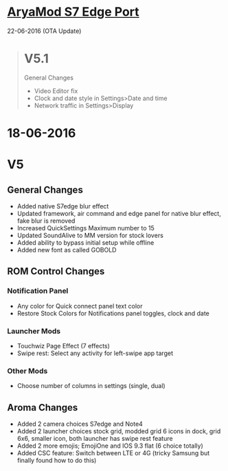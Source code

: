 
# [AryaMod S7 Edge Port](http://forum.xda-developers.com/galaxy-note-3/development/rom-aryamod-v1-3-tw-lollipop-5-1-1-t3326976)

22-06-2016 (OTA Update) 

> # V5.1
>   General Changes
> - Video Editor fix
> - Clock and date style in Settings>Date and time
> - Network traffic in Settings>Display

# 18-06-2016

# V5 
## General Changes
- Added native S7edge blur effect
- Updated framework, air command and edge panel for native blur effect, fake blur is removed
- Increased QuickSettings Maximum number to 15 
- Updated SoundAlive to MM version for stock lovers
- Added ability to bypass initial setup while offline 
- Added new font as called GOBOLD

## ROM Control Changes
### Notification Panel
 - Any color for Quick connect panel text color 
 - Restore Stock Colors for Notifications panel toggles, clock and date 

### Launcher Mods
 - Touchwiz Page Effect (7 effects)
 - Swipe rest: Select any activity for left-swipe app target 

### Other Mods
 - Choose number of columns in settings (single, dual)

## Aroma Changes
- Added 2 camera choices S7edge and Note4
- Added 2 launcher choices stock grid, modded grid 6 icons in dock, grid 6x6, smaller icon, both launcher has swipe rest feature  
- Added 2 more emojis; EmojiOne and IOS 9.3 flat (6 choice totally) 
- Added CSC feature: Switch between LTE or 4G (tricky Samsung but finally found how to do this)

